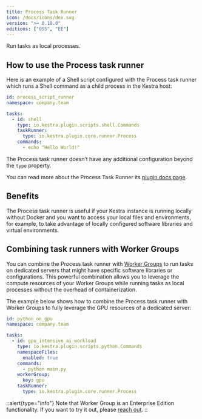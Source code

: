 ```yaml
---
title: Process Task Runner
icon: /docs/icons/dev.svg
version: ">= 0.18.0"
editions: ["OSS", "EE"]
---
```


Run tasks as local processes.

## How to use the Process task runner

Here is an example of a Shell script configured with the Process task runner which runs a Shell command as a child process in the Kestra host:

```yaml
id: process_script_runner
namespace: company.team

tasks:
  - id: shell
    type: io.kestra.plugin.scripts.shell.Commands
    taskRunner:
      type: io.kestra.plugin.core.runner.Process
    commands:
      - echo "Hello World!"
```

The Process task runner doesn’t have any additional configuration beyond the `type` property.

You can read more about the Process Task Runner its [plugin docs page](/plugins/core/task-runners/runner/io.kestra.plugin.core.runner.process).

## Benefits

The Process task runner is useful if your Kestra instance is running locally without Docker and you want to access your local files and environments, for example, to take advantage of locally configured software libraries and virtual environments.

## Combining task runners with Worker Groups

You can combine the Process task runner with [Worker Groups](../../../06.enterprise/worker-group.md) to run tasks on dedicated servers that might have specific software libraries or configurations. This powerful combination allows you to leverage the compute resources of your Worker Groups while running tasks as local processes without the overhead of containerization.

The example below shows how to combine the Process task runner with Worker Groups to fully leverage the GPU resources of a dedicated server:

```yaml
id: python_on_gpu
namespace: company.team

tasks:
  - id: gpu_intensive_ai_workload
    type: io.kestra.plugin.scripts.python.Commands
    namespaceFiles:
      enabled: true
    commands:
      - python main.py
    workerGroup:
      key: gpu
    taskRunner:
      type: io.kestra.plugin.core.runner.Process
```

::alert{type="info"}
Note that Worker Group is an Enterprise Edition functionality. If you want to try it out, please [reach out](/demo/).
::
